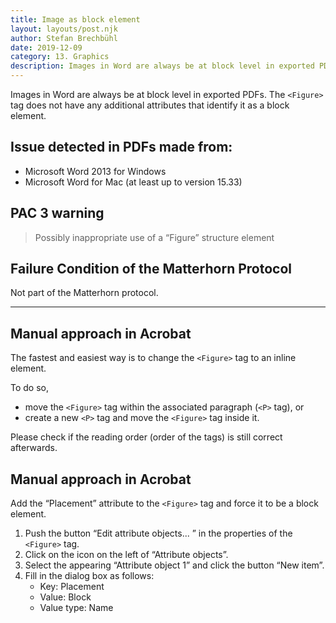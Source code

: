 ```yaml
---
title: Image as block element
layout: layouts/post.njk
author: Stefan Brechbühl
date: 2019-12-09
category: 13. Graphics
description: Images in Word are always be at block level in exported PDFs. The <Figure> tag does not have any additional attributes that identify it as a block element.
---
```


Images in Word are always be at block level in exported PDFs. The `<Figure>` tag does not have any additional attributes that identify it as a block element.

## Issue detected in PDFs made from:

- Microsoft Word 2013 for Windows
- Microsoft Word for Mac (at least up to version 15.33)

## PAC 3 warning

> Possibly inappropriate use of a “Figure” structure element

## Failure Condition of the Matterhorn Protocol

Not part of the Matterhorn protocol.

---

## Manual approach in Acrobat

The fastest and easiest way is to change the `<Figure>` tag to an inline element.

To do so,

- move the `<Figure>` tag within the associated paragraph (`<P>` tag), or
- create a new `<P>` tag and move the `<Figure>` tag inside it.

Please check if the reading order (order of the tags) is still correct afterwards.

## Manual approach in Acrobat

Add the “Placement” attribute to the `<Figure>` tag and force it to be a block element.

1. Push the button “Edit attribute objects... ” in the properties of the `<Figure>` tag.
2. Click on the icon on the left of “Attribute objects”.
3. Select the appearing “Attribute object 1” and click the button “New item”.
4. Fill in the dialog box as follows:
   - Key: Placement
   - Value: Block
   - Value type: Name
